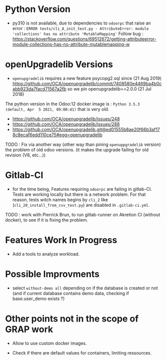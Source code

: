 # Python Version

* py310 is not available, due to dependencies to ``odoorpc`` that raise an error :
  ``ERROR tests/cli_A_init_test.py - AttributeError: module 'collections' has no attribute 'MutableMapping'``
  Follow bug : https://stackoverflow.com/questions/69512672/getting-attributeerror-module-collections-has-no-attribute-mutablemapping-w

# openUpgradelib Versions

* ``openupgradelib`` requires a new feature psycopg2.sql since
  (21 Aug 2019)
  https://github.com/OCA/openupgradelib/commit/7408580e4469ba4b0cabb923da7facd71567a2fb
  so we pin openupgradelib==2.0.0 (21 Jul 2018)

The python version in the Odoo:12 docker image is : ``Python 3.5.3 (default, Apr  5 2021, 09:00:41)`` that is very old.


- https://github.com/OCA/openupgradelib/issues/248
- https://github.com/OCA/openupgradelib/issues/288
- https://github.com/OCA/openupgradelib.git@ed01555b8ae20f66b3af178c8ecaf6edd110ce75#egg=openupgradelib

TODO : Fix via another way (other way than pining ``openuppgradelib`` version) the problem of old odoo versions. (it makes the upgrade failing for old revision (V8, etc...))

# Gitlab-CI

* for the time being, Features requiring ``odoorpc`` are failing in gitlab-CI.
  Tests are working locally but there is a network problem. For that reason, tests witch names
  begins by ``cli_2`` like (``cli_20_install_from_csv_test.py``) are disabled in ``.gitlab-ci.yml``.

TODO : work with Pierrick Brun, to run gitlab-runner on Akretion CI (without docker), to see if it is
fixing the problem.

# Features Work In Progress

* Add a tools to analyze workload.

# Possible Improvments

* select ``without-demo all`` depending on if the database
  is created or not (and if current database contains demo data, checking if base.user_demo exists ?)

# Other points not in the scope of GRAP work

* Allow to use custom docker images.

* Check if there are default values for containers, limiting ressources.
